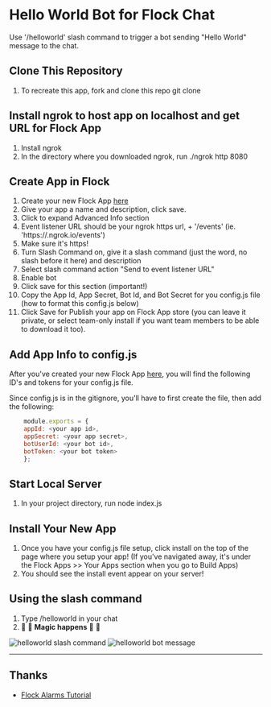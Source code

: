 # Hello World Bot for Flock Chat

Use '/helloworld' slash command to trigger a bot sending "Hello World" message to the chat.

## Clone This Repository
1. To recreate this app, fork and clone this repo
    git clone <your repo url>

## Install ngrok to host app on localhost and get URL for Flock App
1. Install ngrok
2. In the directory where you downloaded ngrok, run
    ./ngrok http 8080

## Create App in Flock
1. Create your new Flock App [here](https://dev.flock.co/apps/new)
2. Give your app a name and description, click save.
3. Click to expand Advanced Info section
4. Event listener URL should be your ngrok https url, + '/events' (ie. 'https://<your-ngrok-numbers>.ngrok.io/events')
5. Make sure it's https!
6. Turn Slash Command on, give it a slash command (just the word, no slash before it here) and description
7. Select slash command action "Send to event listener URL"
8. Enable bot
9. Click save for this section (important!)
10. Copy the App Id, App Secret, Bot Id, and Bot Secret for you config.js file (how to format this config.js below)
11. Click Save for Publish your app on Flock App store (you can leave it private, or select team-only install if you want team members to be able to download it too).

## Add App Info to config.js
After you've created your new Flock App [here](https://dev.flock.co/apps/new), you will find the following ID's and tokens for your config.js file.

Since config.js is in the gitignore, you'll have to first create the file, then add the following:

```javascript
    module.exports = {
    appId: <your app id>,
    appSecret: <your app secret>,
    botUserId: <your bot id>,
    botToken: <your bot token>
    };
```

## Start Local Server
1. In your project directory, run
    node index.js

## Install Your New App
1. Once you have your config.js file setup, click install on the top of the page where you setup your app! (If you've navigated away, it's under the Flock Apps >> Your Apps section when you go to Build Apps)
2. You should see the install event appear on your server!

## Using the slash command
1. Type /helloworld in your chat
2. 🎉 🎉 **Magic happens** 🎉 🎉

![helloworld slash command](img1)
![helloworld bot message](img1)



----
## Thanks
* [Flock Alarms Tutorial](https://github.com/flockchat/flock-alarms)
